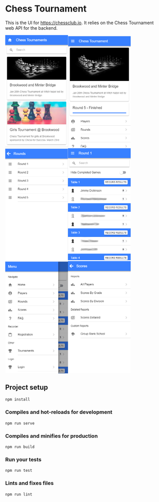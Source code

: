 # Chess Tournament

This is the UI for https://chessclub.io.  It relies on the Chess Tournament web API for the backend.  


<img src="./screenshots/Tournaments.png" alt="Tournaments" width="200"/><img src="./screenshots/TournamentPage.png" alt="Tournament" width="200"/><img src="./screenshots/RoundsPage.png" alt="RoundsPage" width="200"/><img src="./screenshots/RoundPage.png" alt="RoundPage" width="200"/><img src="./screenshots/Menu.png" alt="Menu" width="200"/><img src="./screenshots/Reports.png" alt="Reports" width="200"/>


## Project setup
```
npm install
```

### Compiles and hot-reloads for development
```
npm run serve
```

### Compiles and minifies for production
```
npm run build
```

### Run your tests
```
npm run test
```

### Lints and fixes files
```
npm run lint
```

